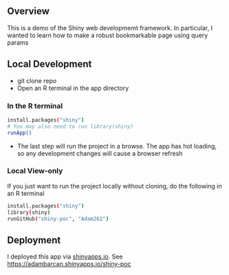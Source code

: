 ## Overview

This is a demo of the Shiny web developmemt framework. In particular, I wanted to learn how to make a robust bookmarkable page using query params

## Local Development

* git clone repo
* Open an R terminal in the app directory

### In the R terminal

```bash
install.packages("shiny")
# You may also need to run library(shiny)
runApp()
```
* The last step will run the project in a browse. The app has hot loading, so any development changes will cause a browser refresh

### Local View-only

If you just want to run the project locally without cloning, do the following in an R terminal

```bash
install.packages("shiny")
library(shiny)
runGitHub("shiny-poc", "Adam262")
```

## Deployment

I deployed this app via [shinyapps.io](https://shinyapps.io). See https://adambarcan.shinyapps.io/shiny-poc